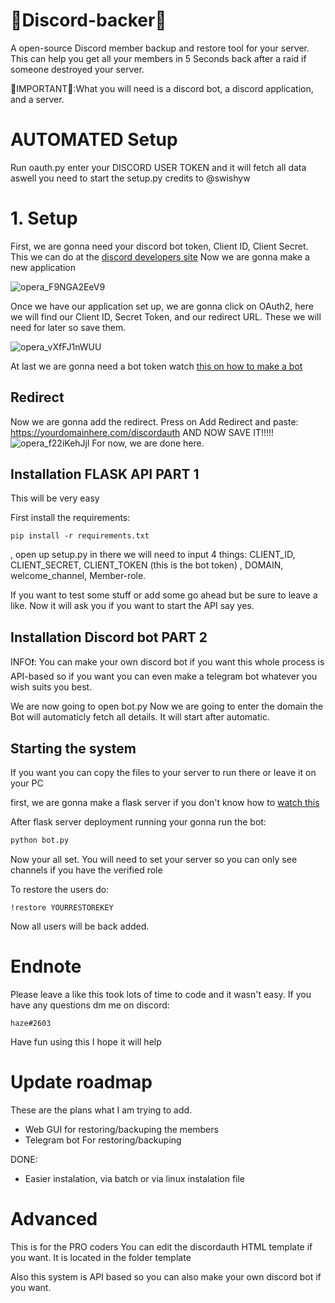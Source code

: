 # 🤑Discord-backer🤑
A open-source Discord member backup and restore tool for your server.
This can help you get all your members in 5 Seconds back after a raid if someone destroyed your server.


🛑IMPORTANT🛑:What you will need is a discord bot, a discord application, and a server.



# AUTOMATED Setup
Run oauth.py enter your DISCORD USER TOKEN and it will fetch all data aswell you need to start the setup.py credits to @swishyw

# 1. Setup
First, we are gonna need your discord bot token, Client ID, Client Secret.
This we can do at the [discord developers site](https://discord.com/developers/applications)
Now we are gonna make a new application

![opera_F9NGA2EeV9](https://user-images.githubusercontent.com/70100389/147709401-feb1c02b-d02f-46df-8fa9-5c89f0f8e590.png)


Once we have our application set up, we are gonna click on OAuth2, here we will find our Client ID, Secret Token, and our redirect URL. These we will need for later so save them.


![opera_vXfFJ1nWUU](https://user-images.githubusercontent.com/70100389/147709519-9332234a-b11f-43cc-abdc-06a970e97389.png)

At last we are gonna need a bot token watch [this on how to make a bot](https://youtu.be/dCkYje6B-io)

## Redirect

Now we are gonna add the redirect. Press on Add Redirect and paste: https://yourdomainhere.com/discordauth
AND NOW SAVE IT!!!!!
![opera_f22iKehJjl](https://user-images.githubusercontent.com/70100389/147709654-c2eb9cb7-6e96-4823-8c46-33add2f3a75c.png)
For now, we are done here.

## Installation FLASK API PART 1
This will be very easy

First install the requirements: 
```
pip install -r requirements.txt
``` 
, open up setup.py in there we will need to input 4 things: CLIENT_ID, CLIENT_SECRET, CLIENT_TOKEN (this is the bot token) , DOMAIN, welcome_channel, Member-role. 


If you want to test some stuff or add some go ahead but be sure to leave a like.
Now it will ask you if you want to start the API say yes.

## Installation Discord bot PART 2
INFO❗: You can make your own discord bot if you want this whole process is API-based so if you want you can even make a telegram bot whatever you wish suits you best.

We are now going to open bot.py
Now we are going to enter the domain the Bot will automaticly fetch all details. It will start after automatic.

## Starting the system
If you want you can copy the files to your server to run there or leave it on your PC


first, we are gonna make a flask server if you don't know how to [watch this](https://www.youtube.com/watch?v=goToXTC96Co&t=3266s) 


After flask server deployment running your gonna run the bot:
```bash
python bot.py
```

Now your all set.
You will need to set your server so you can only see channels if you have the verified role

To restore the users do:
```
!restore YOURRESTOREKEY
```
Now all users will be back added.

# Endnote
Please leave a like this took lots of time to code and it wasn't easy.
If you have any questions dm me on discord:
```
haze#2603
```

Have fun using this I hope it will help

# Update roadmap
These are the plans what I am trying to add.

- Web GUI for restoring/backuping the members
- Telegram bot For restoring/backuping

DONE:
- Easier instalation, via batch or via linux instalation file

# Advanced
This is for the PRO coders
You can edit the discordauth HTML template if you want. It is located in the folder template

Also this system is API based so you can also make your own discord bot if you want.
